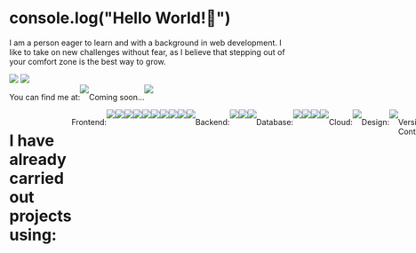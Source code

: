 # console.log("Hello World!👋")
I am a person eager to learn and with a background in web development. I like to take on new challenges without fear, as I believe that stepping out of your comfort zone is the best way to grow.

<div style="display: flex, align-items: center">
<img src="https://github-readme-stats.vercel.app/api?username=guimorgado&show_icons=true&theme=transparent" />
<img src="https://github-readme-stats.vercel.app/api/top-langs/?username=guimorgado&theme=blue-green" />
</div>


<div style="display: flex">
<p>You can find me at:</p>
<a href="https://www.linkedin.com/in/guimorgado/" target="_blank">
<img src="https://img.shields.io/badge/LinkedIn-0077B5?style=for-the-badge&logo=linkedin&logoColor=white" />
</a>
<p>Coming soon...</p>
<img src="https://img.shields.io/badge/website-000000?style=for-the-badge&logo=About.me&logoColor=white" />
</div>

<div style="display: flex">
<h1>I have already carried out projects using:</h1>

<p>Frontend:</p>

<img src="https://img.shields.io/badge/HTML5-E34F26?style=for-the-badge&logo=html5&logoColor=white" />
<img src="https://img.shields.io/badge/CSS3-1572B6?style=for-the-badge&logo=css3&logoColor=white" />
<img src="https://img.shields.io/badge/JavaScript-F7DF1E?style=for-the-badge&logo=javascript&logoColor=black" />
<img src="https://img.shields.io/badge/Sass-CC6699?style=for-the-badge&logo=sass&logoColor=white" />
<img src="https://img.shields.io/badge/React-20232A?style=for-the-badge&logo=react&logoColor=61DAFB" />
<img src="https://img.shields.io/badge/Tailwind_CSS-38B2AC?style=for-the-badge&logo=tailwind-css&logoColor=white" />
<img src="https://img.shields.io/badge/Bootstrap-563D7C?style=for-the-badge&logo=bootstrap&logoColor=white" />
<img src="https://img.shields.io/badge/styled--components-DB7093?style=for-the-badge&logo=styled-components&logoColor=white" />
<img src="https://img.shields.io/badge/Redux-593D88?style=for-the-badge&logo=redux&logoColor=white" />
<img src="https://img.shields.io/badge/React_Router-CA4245?style=for-the-badge&logo=react-router&logoColor=white" />

<p>Backend:</p>

<img src="https://img.shields.io/badge/Express.js-404D59?style=for-the-badge" />
<img src="https://img.shields.io/badge/Node.js-43853D?style=for-the-badge&logo=node.js&logoColor=white" />
<img src="https://img.shields.io/badge/Laravel-FF2D20?style=for-the-badge&logo=laravel&logoColor=white" />

<p>Database:</p>

<img src="https://img.shields.io/badge/MySQL-00000F?style=for-the-badge&logo=mysql&logoColor=white" />
<img src="https://img.shields.io/badge/PostgreSQL-316192?style=for-the-badge&logo=postgresql&logoColor=white" />
<img src="https://img.shields.io/badge/MongoDB-4EA94B?style=for-the-badge&logo=mongodb&logoColor=white" />
<img src="https://img.shields.io/badge/SQLite-07405E?style=for-the-badge&logo=sqlite&logoColor=white" />

<p>Cloud:</p>

<img src="https://img.shields.io/badge/Amazon_AWS-232F3E?style=for-the-badge&logo=amazon-aws&logoColor=white" />

<p>Design:</p>

<img src="https://img.shields.io/badge/Figma-F24E1E?style=for-the-badge&logo=figma&logoColor=white" />

<p>Versions Control:</p>

<img src="https://img.shields.io/badge/GIT-E44C30?style=for-the-badge&logo=git&logoColor=white" />
</div>
